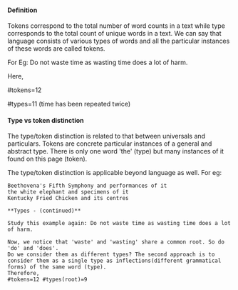 #### Definition
Tokens correspond to the total number of word counts in a text while type corresponds to the total count of unique words in a text. We can say that language consists of various types of words and all the particular instances of these words are called tokens.

For Eg: Do not waste time as wasting time does a lot of harm.


Here,

#tokens=12

#types=11 (time has been repeated twice)

#### Type vs token distinction

The type/token distinction is related to that between universals and particulars. Tokens are concrete particular instances of a general and abstract type.
There is only one word 'the' (type) but many instances of it found on this page (token).

The type/token distinction is applicable beyond language as well.
For eg:

    Beethovena's Fifth Symphony and performances of it
    the white elephant and specimens of it
    Kentucky Fried Chicken and its centres

    **Types - (continued)**

    Study this example again: Do not waste time as wasting time does a lot of harm.

    Now, we notice that 'waste' and 'wasting' share a common root. So do 'do' and 'does'.
    Do we consider them as different types? The second approach is to consider them as a single type as inflections(different grammatical forms) of the same word (type).
    Therefore,
    #tokens=12 #types(root)=9 

